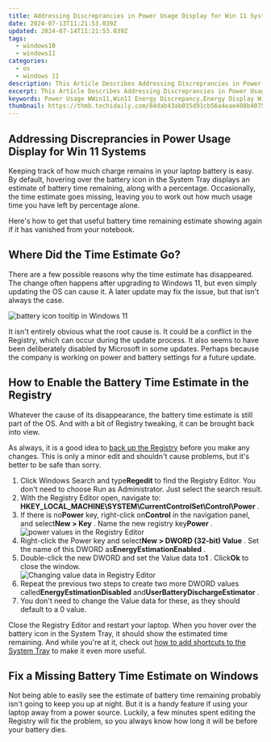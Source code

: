 ```yaml
---
title: Addressing Discreprancies in Power Usage Display for Win 11 Systems
date: 2024-07-13T11:21:53.039Z
updated: 2024-07-14T11:21:53.039Z
tags:
  - windows10
  - windows11
categories:
  - os
  - windows 11
description: This Article Describes Addressing Discreprancies in Power Usage Display for Win 11 Systems
excerpt: This Article Describes Addressing Discreprancies in Power Usage Display for Win 11 Systems
keywords: Power Usage WWin11,Win11 Energy Discrepancy,Energy Display Win11,Power Use Tracking Windows,Win11 Battery Efficiency,Windows Energy Monitoring,Power Metrics Win11 Systems
thumbnail: https://thmb.techidaily.com/84dab43ab035d91cb56a4eae408b40758af9a9a2b096c95f61afee80ed15090c.jpg
---
```


## Addressing Discreprancies in Power Usage Display for Win 11 Systems

 Keeping track of how much charge remains in your laptop battery is easy. By default, hovering over the battery icon in the System Tray displays an estimate of battery time remaining, along with a percentage. Occasionally, the time estimate goes missing, leaving you to work out how much usage time you have left by percentage alone.

 Here's how to get that useful battery time remaining estimate showing again if it has vanished from your notebook.

## Where Did the Time Estimate Go?

 There are a few possible reasons why the time estimate has disappeared. The change often happens after upgrading to Windows 11, but even simply updating the OS can cause it. A later update may fix the issue, but that isn't always the case.

![battery icon tooltip in Windows 11](https://static1.makeuseofimages.com/wordpress/wp-content/uploads/2023/02/battery-time.jpg)

 It isn't entirely obvious what the root cause is. It could be a conflict in the Registry, which can occur during the update process. It also seems to have been deliberately disabled by Microsoft in some updates. Perhaps because the company is working on power and battery settings for a future update.

## How to Enable the Battery Time Estimate in the Registry

 Whatever the cause of its disappearance, the battery time estimate is still part of the OS. And with a bit of Registry tweaking, it can be brought back into view.

 As always, it is a good idea to [back up the Registry](https://www.makeuseof.com/tag/backup-restore-windows-registry/) before you make any changes. This is only a minor edit and shouldn't cause problems, but it's better to be safe than sorry.

1. Click Windows Search and type**Regedit** to find the Registry Editor. You don't need to choose Run as Administrator. Just select the search result.
2. With the Registry Editor open, navigate to: **HKEY\_LOCAL\_MACHINE\\SYSTEM\\CurrentControlSet\\Control\\Power** .
3. If there is no**Power** key, right-click on**Control** in the navigation panel, and select**New > Key** . Name the new registry key**Power** .  
![power values in the Registry Editor](https://static1.makeuseofimages.com/wordpress/wp-content/uploads/2023/02/registry-battery-key.jpg)
4. Right-click the Power key and select**New > DWORD (32-bit) Value** . Set the name of this DWORD as**EnergyEstimationEnabled** .
5. Double-click the new DWORD and set the Value data to**1** . Click**Ok** to close the window.  
![Changing value data in Registry Editor](https://static1.makeuseofimages.com/wordpress/wp-content/uploads/2023/02/registry-battery-dword.jpg)
6. Repeat the previous two steps to create two more DWORD values called**EnergyEstimationDisabled** and**UserBatteryDischargeEstimator** .
7. You don't need to change the Value data for these, as they should default to a 0 value.

 Close the Registry Editor and restart your laptop. When you hover over the battery icon in the System Tray, it should show the estimated time remaining. And while you're at it, check out [how to add shortcuts to the System Tray](https://www.makeuseof.com/windows-11-add-shortcuts-menu-to-system-tray/) to make it even more useful.

## Fix a Missing Battery Time Estimate on Windows

 Not being able to easily see the estimate of battery time remaining probably isn't going to keep you up at night. But it is a handy feature if using your laptop away from a power source. Luckily, a few minutes spent editing the Registry will fix the problem, so you always know how long it will be before your battery dies.


<ins class="adsbygoogle"
     style="display:block"
     data-ad-format="autorelaxed"
     data-ad-client="ca-pub-7571918770474297"
     data-ad-slot="1223367746"></ins>



<ins class="adsbygoogle"
     style="display:block"
     data-ad-client="ca-pub-7571918770474297"
     data-ad-slot="8358498916"
     data-ad-format="auto"
     data-full-width-responsive="true"></ins>




